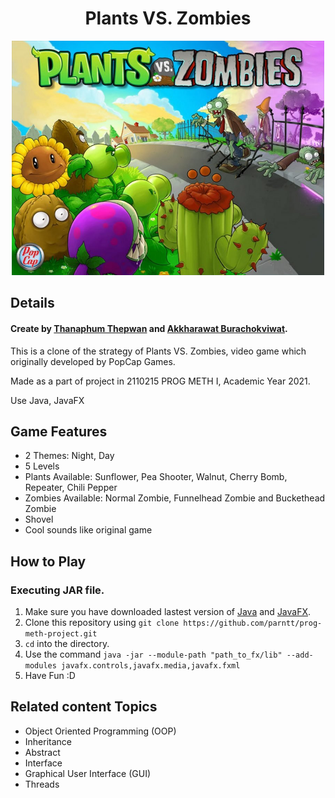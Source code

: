 <h1 align="center">Plants VS. Zombies</h1>
<p align="center">
  <img width="500" src="./assets/images/Plants-vs-Zombies.jpg">
</p>

## Details

#### Create by **[Thanaphum Thepwan](https://www.github.com/tnptw)** and **[Akkharawat Burachokviwat](https://www.github.com/EarthAkkharawat)**.

This is a clone of the strategy of Plants VS. Zombies, video game which originally developed by PopCap Games.

Made as a part of project in 2110215 PROG METH I, Academic Year 2021.

Use Java, JavaFX

## Game Features

- 2 Themes: Night, Day
- 5 Levels
- Plants Available: Sunflower, Pea Shooter, Walnut, Cherry Bomb, Repeater, Chili Pepper
- Zombies Available: Normal Zombie, Funnelhead Zombie and Buckethead Zombie
- Shovel
- Cool sounds like original game

## How to Play
### Executing JAR file.
  1. Make sure you have downloaded lastest version of [Java](oracle.com/java/technologies/downloads/) and [JavaFX](https://gluonhq.com/products/javafx/).
  2. Clone this repository using `git clone https://github.com/parntt/prog-meth-project.git`
  3. `cd` into the directory.
  4. Use the command `java -jar --module-path "path_to_fx/lib" --add-modules javafx.controls,javafx.media,javafx.fxml`
  5. Have Fun :D 


## Related content Topics 

- Object Oriented Programming (OOP)
- Inheritance
- Abstract
- Interface
- Graphical User Interface (GUI)
- Threads
